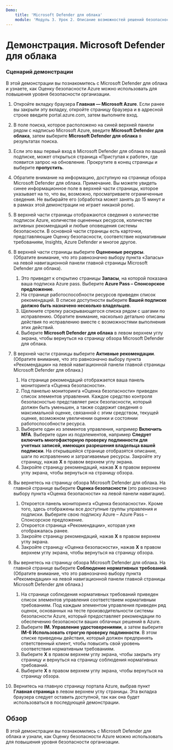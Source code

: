 ```yaml
---
Demo:
    title: 'Microsoft Defender для облака'
    module: 'Модуль 3. Урок 2. Описание возможностей решений безопасности Майкрософт: описание функций управления безопасностью Azure'
---
```


# Демонстрация. Microsoft Defender для облака

### Сценарий демонстрации

В этой демонстрации вы познакомитесь с Microsoft Defender для облака и узнаете, как Оценку безопасности Azure можно использовать для повышения уровня безопасности организации.

1. Откройте вкладку браузера **Главная — Microsoft Azure**.  Если ранее вы закрыли эту вкладку, откройте страницу браузера и в адресной строке введите portal.azure.com, затем выполните вход.

1. В поле поиска, которое расположено на синей верхней панели рядом с надписью Microsoft Azure, введите **Microsoft Defender для облака**, затем выберите **Microsoft Defender для облака** в результатах поиска.

1. Если это ваш первый вход в Microsoft Defender для облака по вашей подписке, может открыться страница «Приступая к работе», где появится запрос на обновление.  Прокрутите в конец страницы и выберите **пропустить**.

1. Обратите внимание на информацию, доступную на странице обзора Microsoft Defender для облака.  Примечание. Вы можете увидеть синее информационное поле в верхней части страницы, которое указывает на то, что вы, возможно, просматриваете ограниченные сведения.  Не выбирайте его (обработка может занять до 15 минут и в рамках этой демонстрации не играет никакой роли).

1. В верхней части страницы отображаются сведения о количестве подписок Azure, количестве оцененных ресурсов, количестве активных рекомендаций и любые оповещения системы безопасности.  В основной части страницы есть карточки, представляющие Оценку безопасности, соответствие нормативным требованиям, Insights, Azure Defender и многое другое.  

1. В верхней части страницы выберите **Оцененные ресурсы**.  (Обратите внимание, что это равнозначно выбору пункта «Запасы» на левой навигационной панели главной страницы Microsoft Defender для облака).
    1. Это приведет к открытию страницы **Запасы**, на которой показана ваша подписка Azure pass.  Выберите **Azure Pass – Спонсорское предложение**.
    1. На странице работоспособности ресурсов приведен список рекомендаций.  В списке доступности выберите **Вашей подписке должно быть назначено несколько владельцев**.
    1. Щелкните стрелку раскрывающегося списка рядом с шагами по исправлению. Обратите внимание, насколько детально описаны действия по исправлению вместе с возможностями выполнения этих действий.  
    1. Выберите **Microsoft Defender для облака** в левом верхнем углу экрана, чтобы вернуться на страницу обзора Microsoft Defender для облака.

1. В верхней части страницы выберите **Активные рекомендации**.  (Обратите внимание, что это равнозначно выбору пункта «Рекомендации» на левой навигационной панели главной страницы Microsoft Defender для облака.)
    1. На странице рекомендаций отображается ваша панель мониторинга «Оценка безопасности».
    1. Под панелью мониторинга «Оценка безопасности» приведен список элементов управления. Каждое средство контроля безопасностью представляет риск безопасности, который должен быть уменьшен, а также содержит сведения о максимальной оценке, связанной с этим средством, текущей оценке, возможном увеличении оценки и состоянии работоспособности ресурса.  
    1. Выберите один из элементов управления, например **Включить MFA**.  Выберите один из подэлементов, например **Следует включить многофакторную проверку подлинности для учетных записей, имеющих разрешения владельца вашей подписки**.  На открывшейся странице отобразятся описание, шаги по исправлению и затрагиваемые ресурсы. Закройте эту страницу, нажав **X** в правом верхнем углу экрана.
    1. Закройте страницу рекомендаций, нажав **X** в правом верхнем углу экрана, чтобы вернуться на страницу обзора.

1. Вы вернетесь на страницу обзора Microsoft Defender для облака.  На главной странице выберите **Оценка безопасности** (это равнозначно выбору пункта «Оценка безопасности» на левой панели навигации).
    1. Откроется панель мониторинга «Оценка безопасности».  Кроме того, здесь отображены все доступные группы управления и подписки.  Выберите свою подписку Azure – Azure Pass – Спонсорское предложение.
    1. Откроется страница «Рекомендации», которая уже отображалась ранее.
    1. Закройте страницу рекомендаций, нажав **X** в правом верхнем углу экрана.
    1. Закройте страницу «Оценка безопасности», нажав **X** в правом верхнем углу экрана, чтобы вернуться на страницу обзора.

1. Вы вернетесь на страницу обзора Microsoft Defender для облака.  На главной странице выберите **Соблюдение нормативных требований**. (Обратите внимание, что это равнозначно выбору пункта «Рекомендации» на левой навигационной панели главной страницы Microsoft Defender для облака.)
    1. На странице соблюдения нормативных требований приведен список элементов управления соответствием нормативным требованиям.  Под каждым элементом управления приведен ряд оценок, основанных на тесте производительности системы безопасности Azure, который предоставляет рекомендации по обеспечению безопасности ваших облачных решений в Azure.
    1. Выберите **IM. Управление удостоверениями**, а затем выберите **IM-6 Использовать строгую проверку подлинности**.  В этом списке приведены действия, который должен предпринять ответственный клиент, чтобы повысить свой уровень соответствия нормативным требованиям.
    1. Выберите **X** в правом верхнем углу экрана, чтобы закрыть эту страницу и вернуться на страницу соблюдения нормативных требований.
    1. Выберите **X** в правом верхнем углу экрана, чтобы вернуться на страницу обзора.

1. Вернитесь на главную страницу портала Azure, выбрав пункт **Главная страница** в левом верхнем углу страницы.  Эта вкладка браузера следует оставить доступной, так как она будет использоваться в последующей демонстрации.

## Обзор

В этой демонстрации вы познакомились с Microsoft Defender для облака и узнали, как Оценку безопасности Azure можно использовать для повышения уровня безопасности организации.
